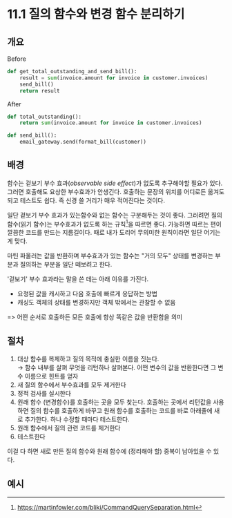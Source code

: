 # 11.1 질의 함수와 변경 함수 분리하기

## 개요

Before

```python
def get_total_outstanding_and_send_bill():
    result = sum(invoice.amount for invoice in customer.invoices)
    send_bill()
    return result
```

After

```python
def total_outstanding():
    return sum(invoice.amount for invoice in customer.invoices)

def send_bill():
    email_gateway.send(format_bill(customer))
```

## 배경

함수는 겉보기 부수 효과(_observable side effect_)가 없도록 추구해야할 필요가 있다. 그러면 호출해도 요상한 부수효과가 안생긴다.
호출하는 문장의 위치를 어디로든 옮겨도 되고 테스트도 쉽다.
즉 신경 쓸 거리가 매우 적어진다는 것이다.

일단 겉보기 부수 효과가 있는함수와 없는 함수는 구분해두는 것이 좋다.
그러려면 질의 함수(읽기 함수)는 부수효과가 없도록 하는 규칙[^1]을 따르면 좋다.
가능하면 따르는 편이 깔끔한 코드를 만드는 지름길이다. 때로 내가 도리어 무의미한 원칙이라면 일단 어기는 게 맞다.

마틴 파울러는 값을 반환하며 부수효과가 있는 함수는 "거의 모두" 상태를 변경하는 부분과 질의하는 부분을 일단 떼보려고 한다.

'겉보기' 부수 효과라는 말을 쓴 데는 아래 이유를 가진다.

- 요청된 값을 캐시하고 다음 호출에 빠르게 응답하는 방법
- 캐싱도 객체의 상태를 변경하지만 객체 밖에서는 관찰할 수 없음

=> 어떤 순서로 호출하든 모든 호출에 항상 똑같은 값을 반환함을 의미

## 절차

1. 대상 함수를 복제하고 질의 목적에 충실한 이름을 짓는다. <br />
→ 함수 내부를 살펴 무엇을 리턴하나 살펴본다. 어떤 변수의 값을 반환한다면 그 변수 이름으로 힌트를 얻자
2. 새 질의 함수에서 부수효과를 모두 제거한다
3. 정적 검사를 실시한다
4. 원래 함수 (변경함수)를 호출하는 곳을 모두 찾는다. 호출하는 곳에서 리턴값을 사용하면 질의 함수를 호출하게 바꾸고 원래 함수를 호출하는 코드를 바로 아래줄에 새로 추가한다. 하나 수정할 때마다 테스트한다.
5. 원래 함수에서 질의 관련 코드를 제거한다
6. 테스트한다

이걸 다 하면 새로 만든 질의 함수와 원래 함수에 (정리해야 할) 중복이 남아있을 수 있다.

## 예시


[^1]: https://martinfowler.com/bliki/CommandQuerySeparation.html